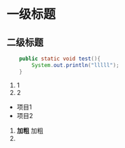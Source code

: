 # 一级标题
## 二级标题
~~~java
    public static void test(){
        System.out.println("lllll");
    }
~~~
1. 1
2. 2

* 项目1
* 项目2

1. **加粗** 加粗
2. 